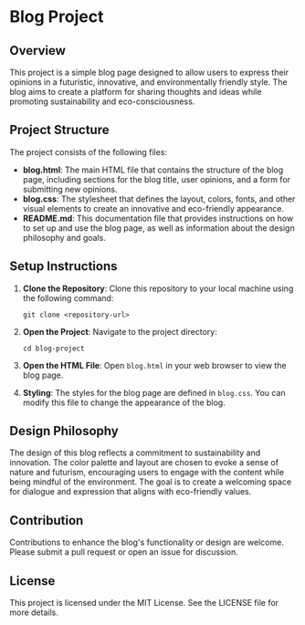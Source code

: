 # Blog Project

## Overview
This project is a simple blog page designed to allow users to express their opinions in a futuristic, innovative, and environmentally friendly style. The blog aims to create a platform for sharing thoughts and ideas while promoting sustainability and eco-consciousness.

## Project Structure
The project consists of the following files:
- **blog.html**: The main HTML file that contains the structure of the blog page, including sections for the blog title, user opinions, and a form for submitting new opinions.
- **blog.css**: The stylesheet that defines the layout, colors, fonts, and other visual elements to create an innovative and eco-friendly appearance.
- **README.md**: This documentation file that provides instructions on how to set up and use the blog page, as well as information about the design philosophy and goals.

## Setup Instructions
1. **Clone the Repository**: 
   Clone this repository to your local machine using the following command:
   ```
   git clone <repository-url>
   ```

2. **Open the Project**: 
   Navigate to the project directory:
   ```
   cd blog-project
   ```

3. **Open the HTML File**: 
   Open `blog.html` in your web browser to view the blog page.

4. **Styling**: 
   The styles for the blog page are defined in `blog.css`. You can modify this file to change the appearance of the blog.

## Design Philosophy
The design of this blog reflects a commitment to sustainability and innovation. The color palette and layout are chosen to evoke a sense of nature and futurism, encouraging users to engage with the content while being mindful of the environment. The goal is to create a welcoming space for dialogue and expression that aligns with eco-friendly values.

## Contribution
Contributions to enhance the blog's functionality or design are welcome. Please submit a pull request or open an issue for discussion.

## License
This project is licensed under the MIT License. See the LICENSE file for more details.
